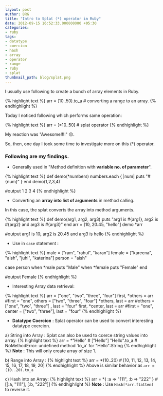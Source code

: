 ```yaml
---
layout: post
author: BRG
title: "Intro to Splat (*) operator in Ruby"
date: 2012-09-15 16:52:33.000000000 +05:30
categories:
- ruby
tags:
- datatype
- coercion
- hash
- array
- operator
- range
- ruby
- splat
thumbnail_path: blog/splat.png
---
```


I usually use following to create a bunch of array elements in Ruby.

{% highlight text %}
  arr = (10..50).to_a     # converting a range to an array.
{% endhighlight %}

Today I noticed following which performs same operation:

{% highlight text %}
  arr = [*10..50]        # splat operator
{% endhighlight %}

My reaction was "Awesome!!!!" :astonished:.

So, then, one day I took some time to investigate more on this (*) operator.

### Following are my findings.

- Generally used in "Method definition with **variable no. of parameter**".

{% highlight text %}
  def demo(*numbers)
    numbers.each { |num| puts "#{num}" }
  end
  demo(1,2,3,4)

  #output
  1
  2
  3
  4
{% endhighlight %}

- Converting an **array into list of arguments** in method calling.

In this case, the splat converts the array into method arguments.

{% highlight text %}
  def demo(arg1, arg2, arg3)
    puts "arg1 is #{arg1}, arg2 is #{arg2} and arg3 is #{arg3}"
  end
  arr = [10, 20.45, "hello"]
  demo *arr

  #output
  arg1 is 10, arg2 is 20.45 and arg3 is hello
{% endhighlight %}

- Use in `case` statement :

{% highlight text %}
  male = ["ram", "rahul", "karan"]
  female = ["kareena", "aish", "juhi", "katerina"]
  person = "aish"

  case person
  when *male
    puts "Male"
  when *female
    puts "Female"
  end

  #output
  Female
{% endhighlight %}

- Interesting Array data retrieval:

{% highlight text %}
  arr = ["one", "two", "three", "four"]
  first, *others = arr         #first = "one", others = ["two", "three", "four"]
  *others, last = arr          #others = ["one", "two", "three"] , last = "four"
  first, *center, last = arr   #first = "one", center = ["two", "three"], last = "four"
{% endhighlight %}

- **Datatype Coercion** : Splat operator can be used to convert interesting datatype coercion.

a) String into Array : Splat can also be used to coerce string values into array.
{% highlight text %}
  arr = *"Hello"       # ["Hello"]
  "Hello".to_a         # NoMethodError: undefined method 'to_a' for "Hello":String
{% endhighlight %}
**Note** : This will only create array of size 1.

b) Range into Array :
{% highlight text %}
  arr = *(10..20)     # [10, 11, 12, 13, 14, 15, 16, 17, 18, 19, 20]
{% endhighlight %}
Above is similar behavior as `arr = (10..20).to_a`

c) Hash into an Array:
{% highlight text %}
  arr = *{ :a => "111", :b => "222" }    # [[:a, "111"], [:b, "222"]]
{% endhighlight %}
**Note** : Use `Hash[*arr.flatten]` to reverse it.
